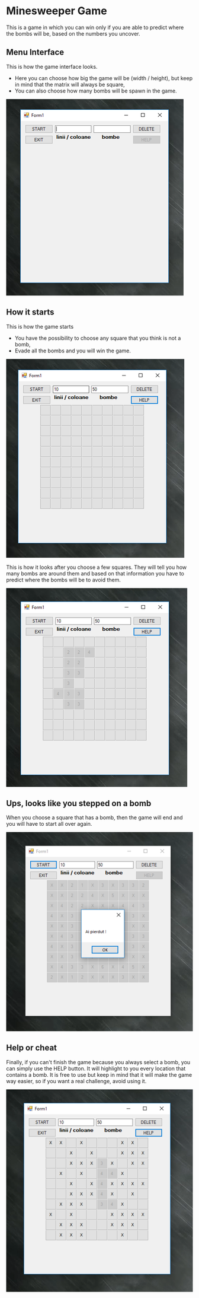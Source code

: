 # Minesweeper Game

This is a game in which you can win only if you are able to predict where the bombs will be, based on the numbers you uncover.

## Menu Interface

This is how the game interface looks. 
* Here you can choose how big the game will be (width / height), but keep in mind that the matrix will always be square,
* You can also choose how many bombs will be spawn in the game.

![alt text](https://github.com/andrei-voia/minesweeper_game/blob/master/Screenshot_1.png "interface")


## How it starts

This is how the game starts
* You have the possibility to choose any square that you think is not a bomb,
* Evade all the bombs and you will win the game.

![alt text](https://github.com/andrei-voia/minesweeper_game/blob/master/Screenshot_2.png "interface")


This is how it looks after you choose a few squares. They will tell you how many bombs are around them and based on that information you have to predict where the bombs will be to avoid them.

![alt text](https://github.com/andrei-voia/minesweeper_game/blob/master/Screenshot_3.png "interface")


## Ups, looks like you stepped on a bomb

When you choose a square that has a bomb, then the game will end and you will have to start all over again.

![alt text](https://github.com/andrei-voia/minesweeper_game/blob/master/Screenshot_4.png "interface")


## Help or cheat

Finally, if you can't finish the game because you always select a bomb, you can simply use the HELP button. It will highlight to you every location that contains a bomb. It is free to use but keep in mind that it will make the game way easier, so if you want a real challenge, avoid using it.

![alt text](https://github.com/andrei-voia/minesweeper_game/blob/master/Screenshot_5.png "interface")
